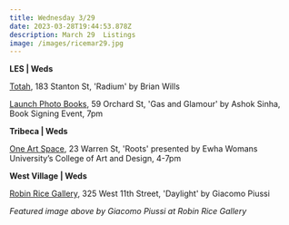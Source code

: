 ```yaml
---
title: Wednesday 3/29
date: 2023-03-28T19:44:53.878Z
description: March 29  Listings
image: /images/ricemar29.jpg
---
```

**L﻿ES | Weds**

[Totah](https://www.davidtotah.com/upcoming), 183 Stanton St, 'Radium' by Brian Wills

[Launch Photo Books](https://www.eventbrite.com/e/ashok-sinha-book-signing-talk-with-sherri-littlefield-tickets-591655436337), 59 Orchard St, 'Gas and Glamour' by Ashok Sinha, Book Signing Event, 7pm

**Tribeca | Weds**

[One Art Space](https://oneartspace.com/ewha-womans-universitys-college-of-art-roots-march-27th-april-2nd-2023/), 23 Warren St, 'Roots' presented by Ewha Womans University’s College of Art and Design, 4-7pm

**West Village | Weds**

[Robin Rice Gallery](https://robinricegallery.com/giacomo-piussi/2023/1/7/daylight), 325 West 11th Street, 'Daylight' by Giacomo Piussi

*F﻿eatured image above by Giacomo Piussi at Robin Rice Gallery*